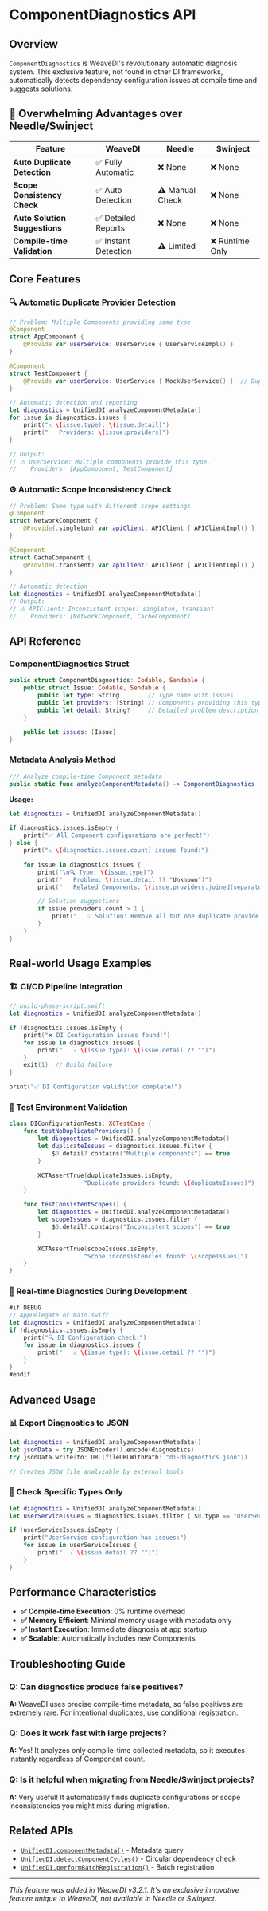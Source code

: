 # ComponentDiagnostics API

## Overview

`ComponentDiagnostics` is WeaveDI's revolutionary automatic diagnosis system. This exclusive feature, not found in other DI frameworks, automatically detects dependency configuration issues at compile time and suggests solutions.

## 🚀 Overwhelming Advantages over Needle/Swinject

| Feature | WeaveDI | Needle | Swinject |
|---------|---------|--------|----------|
| **Auto Duplicate Detection** | ✅ Fully Automatic | ❌ None | ❌ None |
| **Scope Consistency Check** | ✅ Auto Detection | ⚠️ Manual Check | ❌ None |
| **Auto Solution Suggestions** | ✅ Detailed Reports | ❌ None | ❌ None |
| **Compile-time Validation** | ✅ Instant Detection | ⚠️ Limited | ❌ Runtime Only |

## Core Features

### 🔍 Automatic Duplicate Provider Detection
```swift
// Problem: Multiple Components providing same type
@Component
struct AppComponent {
    @Provide var userService: UserService { UserServiceImpl() }
}

@Component
struct TestComponent {
    @Provide var userService: UserService { MockUserService() }  // Duplicate!
}

// Automatic detection and reporting
let diagnostics = UnifiedDI.analyzeComponentMetadata()
for issue in diagnostics.issues {
    print("⚠️ \(issue.type): \(issue.detail)")
    print("   Providers: \(issue.providers)")
}

// Output:
// ⚠️ UserService: Multiple components provide this type.
//    Providers: [AppComponent, TestComponent]
```

### ⚙️ Automatic Scope Inconsistency Check
```swift
// Problem: Same type with different scope settings
@Component
struct NetworkComponent {
    @Provide(.singleton) var apiClient: APIClient { APIClientImpl() }
}

@Component
struct CacheComponent {
    @Provide(.transient) var apiClient: APIClient { APIClientImpl() }  // Scope mismatch!
}

// Automatic detection
let diagnostics = UnifiedDI.analyzeComponentMetadata()
// Output:
// ⚠️ APIClient: Inconsistent scopes: singleton, transient
//    Providers: [NetworkComponent, CacheComponent]
```

## API Reference

### ComponentDiagnostics Struct

```swift
public struct ComponentDiagnostics: Codable, Sendable {
    public struct Issue: Codable, Sendable {
        public let type: String        // Type name with issues
        public let providers: [String] // Components providing this type
        public let detail: String?     // Detailed problem description
    }

    public let issues: [Issue]
}
```

### Metadata Analysis Method

```swift
/// Analyze compile-time Component metadata
public static func analyzeComponentMetadata() -> ComponentDiagnostics
```

**Usage:**
```swift
let diagnostics = UnifiedDI.analyzeComponentMetadata()

if diagnostics.issues.isEmpty {
    print("✅ All Component configurations are perfect!")
} else {
    print("⚠️ \(diagnostics.issues.count) issues found:")

    for issue in diagnostics.issues {
        print("\n🔍 Type: \(issue.type)")
        print("   Problem: \(issue.detail ?? "Unknown")")
        print("   Related Components: \(issue.providers.joined(separator: ", "))")

        // Solution suggestions
        if issue.providers.count > 1 {
            print("   💡 Solution: Remove all but one duplicate provider")
        }
    }
}
```

## Real-world Usage Examples

### 🏗️ CI/CD Pipeline Integration

```swift
// build-phase-script.swift
let diagnostics = UnifiedDI.analyzeComponentMetadata()

if !diagnostics.issues.isEmpty {
    print("❌ DI Configuration issues found!")
    for issue in diagnostics.issues {
        print("   - \(issue.type): \(issue.detail ?? "")")
    }
    exit(1)  // Build failure
}

print("✅ DI Configuration validation complete!")
```

### 🧪 Test Environment Validation

```swift
class DIConfigurationTests: XCTestCase {
    func testNoDuplicateProviders() {
        let diagnostics = UnifiedDI.analyzeComponentMetadata()
        let duplicateIssues = diagnostics.issues.filter {
            $0.detail?.contains("Multiple components") == true
        }

        XCTAssertTrue(duplicateIssues.isEmpty,
                     "Duplicate providers found: \(duplicateIssues)")
    }

    func testConsistentScopes() {
        let diagnostics = UnifiedDI.analyzeComponentMetadata()
        let scopeIssues = diagnostics.issues.filter {
            $0.detail?.contains("Inconsistent scopes") == true
        }

        XCTAssertTrue(scopeIssues.isEmpty,
                     "Scope inconsistencies found: \(scopeIssues)")
    }
}
```

### 🔧 Real-time Diagnostics During Development

```swift
#if DEBUG
// AppDelegate or main.swift
let diagnostics = UnifiedDI.analyzeComponentMetadata()
if !diagnostics.issues.isEmpty {
    print("🔍 DI Configuration check:")
    for issue in diagnostics.issues {
        print("   ⚠️ \(issue.type): \(issue.detail ?? "")")
    }
}
#endif
```

## Advanced Usage

### 📊 Export Diagnostics to JSON

```swift
let diagnostics = UnifiedDI.analyzeComponentMetadata()
let jsonData = try JSONEncoder().encode(diagnostics)
try jsonData.write(to: URL(fileURLWithPath: "di-diagnostics.json"))

// Creates JSON file analyzable by external tools
```

### 🎯 Check Specific Types Only

```swift
let diagnostics = UnifiedDI.analyzeComponentMetadata()
let userServiceIssues = diagnostics.issues.filter { $0.type == "UserService" }

if !userServiceIssues.isEmpty {
    print("UserService configuration has issues:")
    for issue in userServiceIssues {
        print("  - \(issue.detail ?? "")")
    }
}
```

## Performance Characteristics

- **✅ Compile-time Execution**: 0% runtime overhead
- **✅ Memory Efficient**: Minimal memory usage with metadata only
- **✅ Instant Execution**: Immediate diagnosis at app startup
- **✅ Scalable**: Automatically includes new Components

## Troubleshooting Guide

### Q: Can diagnostics produce false positives?
**A:** WeaveDI uses precise compile-time metadata, so false positives are extremely rare. For intentional duplicates, use conditional registration.

### Q: Does it work fast with large projects?
**A:** Yes! It analyzes only compile-time collected metadata, so it executes instantly regardless of Component count.

### Q: Is it helpful when migrating from Needle/Swinject projects?
**A:** Very useful! It automatically finds duplicate configurations or scope inconsistencies you might miss during migration.

## Related APIs

- [`UnifiedDI.componentMetadata()`](./unifiedDI.md#componentmetadata) - Metadata query
- [`UnifiedDI.detectComponentCycles()`](./componentCycleDetection.md) - Circular dependency check
- [`UnifiedDI.performBatchRegistration()`](./batchRegistration.md) - Batch registration

---

*This feature was added in WeaveDI v3.2.1. It's an exclusive innovative feature unique to WeaveDI, not available in Needle or Swinject.*